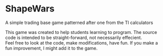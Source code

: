 # ShapeWars
A simple trading base game patterned after one from the TI calculators

This game was created to help students learning to program.  The source code is intended to be straight-forward, not necessarily effecient.  
Feel free to look at the code, make modifications, have fun.
If you make a fun improvement, I might add it to the game.
